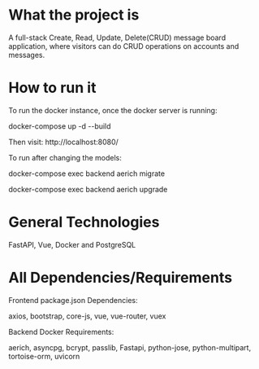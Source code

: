 # What the project is
A full-stack Create, Read, Update, Delete(CRUD) message board application, where visitors can do CRUD operations on accounts and messages.

# How to run it
To run the docker instance, once the docker server is running:

docker-compose up -d --build

Then visit: http://localhost:8080/

To run after changing the models:

docker-compose exec backend aerich migrate

docker-compose exec backend aerich upgrade

# General Technologies

FastAPI, Vue, Docker and PostgreSQL

# All Dependencies/Requirements
Frontend package.json Dependencies:

axios, bootstrap, core-js, vue, vue-router, vuex

Backend Docker Requirements:

aerich, asyncpg, bcrypt, passlib, Fastapi, python-jose, python-multipart, tortoise-orm, uvicorn

